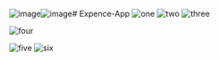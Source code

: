 ![image](https://github.com/abhisheknishad167/Expence-App/assets/94174394/8c83fd8f-fc0b-40c7-83b7-b84c4dd7c39e)![image](https://github.com/abhisheknishad167/Expence-App/assets/94174394/71c04f46-4cf0-4356-ac38-a647b565d8e4)# Expence-App
![one]([https://github.com/abhisheknishad167/Assignment/blob/main/src/assets/localhost_4200_.png?raw=true](https://github.com/abhisheknishad167/Expence-App/blob/main/Expence%20App/wwwroot/ScreenShots/Dashboard.png?raw=true))
![two]([https://github.com/abhisheknishad167/Assignment/blob/main/src/assets/localhost_4200_%20(2).png?raw=true](https://github.com/abhisheknishad167/Expence-App/blob/main/Expence%20App/wwwroot/ScreenShots/Categories.png?raw=true)https://github.com/abhisheknishad167/Expence-App/blob/main/Expence%20App/wwwroot/ScreenShots/Categories.png?raw=true)
![three]([https://github.com/abhisheknishad167/Assignment/blob/main/src/assets/localhost_4200_%20(1).png?raw=true](https://github.com/abhisheknishad167/Expence-App/blob/main/Expence%20App/wwwroot/ScreenShots/Editing_Category.png?raw=true)https://github.com/abhisheknishad167/Expence-App/blob/main/Expence%20App/wwwroot/ScreenShots/Editing_Category.png?raw=true)

![four]([[https://github.com/abhisheknishad167/Assignment/blob/main/src/assets/localhost_4200_%20(1).png?raw=true](https://github.com/abhisheknishad167/Expence-App/blob/main/Expence%20App/wwwroot/ScreenShots/Editing_Category.png?raw=true)https://github.com/abhisheknishad167/Expence-App/blob/main/Expence%20App/wwwroot/ScreenShots/Editing_Category.png?raw=true](https://github.com/abhisheknishad167/Expence-App/blob/main/Expence%20App/wwwroot/ScreenShots/Editing_Category.png?raw=true)https://github.com/abhisheknishad167/Expence-App/blob/main/Expence%20App/wwwroot/ScreenShots/Editing_Category.png?raw=true)

![five]([[[https://github.com/abhisheknishad167/Assignment/blob/main/src/assets/localhost_4200_%20(1).png?raw=true](https://github.com/abhisheknishad167/Expence-App/blob/main/Expence%20App/wwwroot/ScreenShots/Editing_Category.png?raw=true)https://github.com/abhisheknishad167/Expence-App/blob/main/Expence%20App/wwwroot/ScreenShots/Editing_Category.png?raw=true](https://github.com/abhisheknishad167/Expence-App/blob/main/Expence%20App/wwwroot/ScreenShots/Editing_Category.png?raw=true)https://github.com/abhisheknishad167/Expence-App/blob/main/Expence%20App/wwwroot/ScreenShots/Editing_Category.png?raw=true](https://github.com/abhisheknishad167/Expence-App/blob/main/Expence%20App/wwwroot/ScreenShots/Transactions.png?raw=true)https://github.com/abhisheknishad167/Expence-App/blob/main/Expence%20App/wwwroot/ScreenShots/Transactions.png?raw=true)
![six]([[[https://github.com/abhisheknishad167/Assignment/blob/main/src/assets/localhost_4200_%20(1).png?raw=true](https://github.com/abhisheknishad167/Expence-App/blob/main/Expence%20App/wwwroot/ScreenShots/Editing_Category.png?raw=true)https://github.com/abhisheknishad167/Expence-App/blob/main/Expence%20App/wwwroot/ScreenShots/Editing_Category.png?raw=true](https://github.com/abhisheknishad167/Expence-App/blob/main/Expence%20App/wwwroot/ScreenShots/Editing_Category.png?raw=true)https://github.com/abhisheknishad167/Expence-App/blob/main/Expence%20App/wwwroot/ScreenShots/Editing_Category.png?raw=true](https://github.com/abhisheknishad167/Expence-App/blob/main/Expence%20App/wwwroot/ScreenShots/Editing_Transactions.png?raw=true)https://github.com/abhisheknishad167/Expence-App/blob/main/Expence%20App/wwwroot/ScreenShots/Editing_Transactions.png?raw=true)
